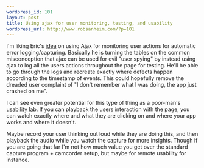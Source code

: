 ```yaml
--- 
wordpress_id: 101
layout: post
title: Using ajax for user monitoring, testing, and usability
wordpress_url: http://www.robsanheim.com/?p=101
---
```

I'm liking Eric's <a href="http://radio.javaranch.com/pascarello/2005/11/01/1130878004388.html">idea</a> on using Ajax for monitoring user actions for automatic error logging/capturing.  Basically he is turning the tables on the common misconception that ajax can be used for evil "user spying" by instead using ajax to log all the users actions throughout the page for testing.  He'll be able to go through the logs and recreate exactly where defects happen according to the timestamp of events.  This could hopefully remove the dreaded user complaint of "I don't remember what I was doing, the app just crashed on me".

I can see even greater potential for this type of thing as a poor-man's <a href="http://en.wikipedia.org/wiki/Usability_lab">usability lab</a>.  If you can playback the users interaction with the page, you can watch exactly where and what they are clicking on and where your app works and where it doesn't.  

Maybe record your user thinking out loud while they are doing this, and then playback the audio while you watch the capture for more insights.  Though if you are going that far I'm not how much value you get over the standard capture program + camcorder setup, but maybe for remote usability for instance.
